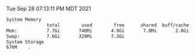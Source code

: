 Tue Sep 28 07:13:11 PM MDT 2021
```bash
System Memory
               total        used        free      shared  buff/cache   available
Mem:           7.7Gi       740Mi       4.9Gi       7.0Mi       2.0Gi       6.6Gi
Swap:          7.6Gi       329Mi       7.3Gi
System Storage
676M	.
```
```bash
